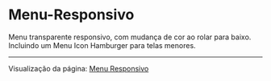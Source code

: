 # Menu-Responsivo

Menu transparente responsivo, com mudança de cor ao rolar para baixo. Incluindo um Menu Icon Hamburger para telas menores.

---
Visualização da página:
[Menu Responsivo](https://leofrsilva.github.io/Menu-Responsivo/)
